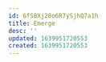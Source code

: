 ```yaml
---
id: 6fSBXj28o6R7ySjhQ7a1h
title: Emerge
desc: ''
updated: 1639951720553
created: 1639951720553
---
```





